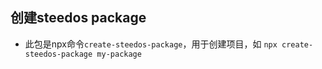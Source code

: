 ## 创建steedos package
- 此包是npx命令`create-steedos-package`，用于创建项目，如 `npx create-steedos-package my-package`